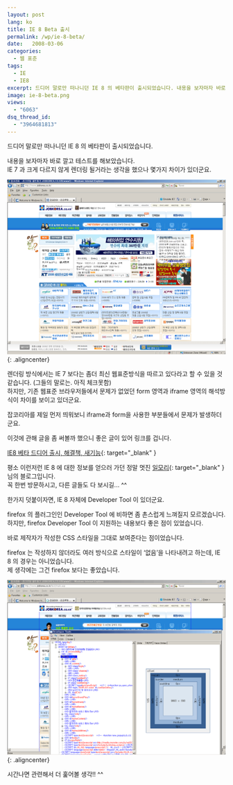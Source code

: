 ```yaml
---
layout: post
lang: ko
title: IE 8 Beta 출시
permalink: /wp/ie-8-beta/
date:   2008-03-06
categories:
  - 웹 표준
tags:
  - IE
  - IE8
excerpt: 드디어 말로만 떠나니던 IE 8 의 베타판이 출시되었습니다. 내용을 보자마자 바로 깔고 테스트를 해보았습니다. IE 7 과 크게 다르지 않게 렌더링 될거라는 생각을 했으나 몇가지 차이가 있더군요. 렌더링 방식에서는 IE 7 보다는 좀더 최신 웹표준방식을 따르고 있다라고 할 수 있을 것 같습니다. 하지만, 기존 웹표준 브라우저들에서 문제가 없었던 form 영역과 iframe 영역의 해석방식이 차이를 보이고 있더군요. 잡코리아를 제일 먼저 띄워보니 iframe과 form을 사용한 부분들에서 문제가 발생하더군요.[...]
image: ie-8-beta.png
views:
  - "6063"
dsq_thread_id:
  - "3964681813"
---
```


드디어 말로만 떠나니던 IE 8 의 베타판이 출시되었습니다.
  
내용을 보자마자 바로 깔고 테스트를 해보았습니다.  
IE 7 과 크게 다르지 않게 렌더링 될거라는 생각을 했으나 몇가지 차이가 있더군요.

![IE8로 확인한 잡코리아](/assets/img/2008/ie8_jobkorea1.gif){: .aligncenter}

렌더링 방식에서는 IE 7 보다는 좀더 최신 웹표준방식을 따르고 있다라고 할 수 있을 것 같습니다. (그들의 말로는. 아직 체크못함)  
하지만, 기존 웹표준 브라우저들에서 문제가 없었던 form 영역과 iframe 영역의 해석방식이 차이를 보이고 있더군요.
  
잡코리아를 제일 먼저 띄워보니 iframe과 form을 사용한 부분들에서 문제가 발생하더군요.

이것에 관해 글을 좀 써볼까 했으니 좋은 글이 있어 링크를 겁니다.

[IE8 베타 드디어 출시, 해결책, 새기능](http://ilmol.com/wp/2008/03/06/371/){: target="_blank" }

평소 이런저런 IE 8 에 대한 정보를 얻으러 가던 정말 멋진 [일모리](http://ilmol.com){: target="_blank" }님의 블로그입니다.  
꼭 한번 방문하시고, 다른 글들도 다 보시길... ^^

한가지 덧붙이자면, IE 8 자체에 Developer Tool 이 있더군요.
  
firefox 의 플러그인인 Developer Tool 에 비하면 좀 촌스럽게 느껴질지 모르겠습니다.  
하지만, firefox Developer Tool 이 지원하는 내용보다 좋은 점이 있었습니다.
  
바로 제작자가 작성한 CSS 스타일을 그대로 보여준다는 점이었습니다.
  
firefox 는 작성하지 않더라도 여러 방식으로 스타일이 ‘없음’을 나타내려고 하는데, IE 8 의 경우는 아니었습니다.  
제 생각에는 그건 firefox 보다는 좋았습니다.

![IE8로 확인한 잡코리아와 개발자 툴](/assets/img/2008/ie8_jobkorea2.gif){: .aligncenter}

시간나면 관련해서 더 훑어볼 생각!! ^^